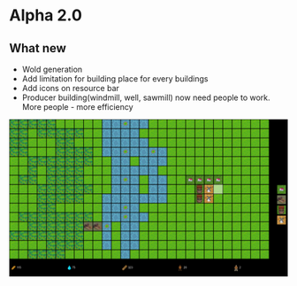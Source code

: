# Alpha 2.0
## What new
* Wold generation
* Add limitation for building place for every buildings
* Add icons on resource bar
* Producer building(windmill, well, sawmill) now need people to work. More people - more efficiency

![](Assets/Alpha2_0.png "Gameplay screenshot")
